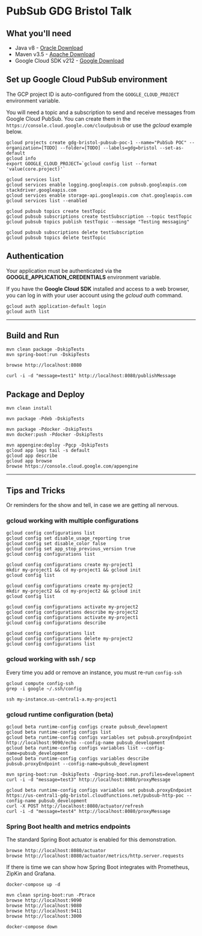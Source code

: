 # PubSub GDG Bristol Talk

## What you'll need

- Java v8 - [Oracle Download](http://www.oracle.com/technetwork/java/javase/downloads/jdk8-downloads-2133151.html)
- Maven v3.5 - [Apache Download](https://maven.apache.org/)
- Google Cloud SDK v212 - [Google Download](https://cloud.google.com/sdk/)

## Set up Google Cloud PubSub environment

The GCP project ID is auto-configured from the `GOOGLE_CLOUD_PROJECT` environment variable.

You will need a topic and a subscription to send and receive messages from Google Cloud PubSub. You can create them in the `https://console.cloud.google.com/cloudpubsub` or use the *gcloud*  example below.

```
gcloud projects create gdg-bristol-pubsub-poc-1 --name="PubSub POC" --organization=[TODO] --folder=[TODO] --labels=gdg=bristol --set-as-default
gcloud info
export GOOGLE_CLOUD_PROJECT=`gcloud config list --format 'value(core.project)'`

gcloud services list
gcloud services enable logging.googleapis.com pubsub.googleapis.com stackdriver.googleapis.com
gcloud services enable storage-api.googleapis.com chat.googleapis.com
gcloud services list --enabled

gcloud pubsub topics create testTopic
gcloud pubsub subscriptions create testSubscription --topic testTopic
gcloud pubsub topics publish testTopic --message "Testing messaging"

gcloud pubsub subscriptions delete testSubscription
gcloud pubsub topics delete testTopic
```

## Authentication

Your application must be authenticated via the **GOOGLE_APPLICATION_CREDENTIALS** environment variable.

If you have the **Google Cloud SDK** installed and access to a web browser, you can log in with your user account using the *gcloud auth* command.

```
gcloud auth application-default login
gcloud auth list
```

---

## Build and Run

```
mvn clean package -DskipTests
mvn spring-boot:run -DskipTests

browse http://localhost:8080

curl -i -d "message=test1" http://localhost:8080/publishMessage
```

## Package and Deploy

```
mvn clean install

mvn package -Pdeb -DskipTests

mvn package -Pdocker -DskipTests
mvn docker:push -Pdocker -DskipTests

mvn appengine:deploy -Pgcp -DskipTests
gcloud app logs tail -s default
gcloud app describe
gcloud app browse
browse https://console.cloud.google.com/appengine
```

---

## Tips and Tricks

Or reminders for the show and tell, in case we are getting all nervous.

### gcloud working with multiple configurations

```
gcloud config configurations list
gcloud config set disable_usage_reporting true
gcloud config set disable_color false
gcloud config set app_stop_previous_version true
gcloud config configurations list

gcloud config configurations create my-project1
mkdir my-project1 && cd my-project1 && gcloud init
gcloud config list

gcloud config configurations create my-project2
mkdir my-project2 && cd my-project2 && gcloud init
gcloud config list

gcloud config configurations activate my-project2
gcloud config configurations describe my-project2
gcloud config configurations activate my-project1
gcloud config configurations describe

gcloud config configurations list
gcloud config configurations delete my-project2
gcloud config configurations list
```

### gcloud working with ssh / scp

Every time you add or remove an instance, you must re-run `config-ssh`

```
gcloud compute config-ssh
grep -i google ~/.ssh/config

ssh my-instance.us-central1-a.my-project1
```

### gcloud runtime configuration (beta)

```
gcloud beta runtime-config configs create pubsub_development
gcloud beta runtime-config configs list
gcloud beta runtime-config configs variables set pubsub.proxyEndpoint http://localhost:9090/echo --config-name pubsub_development
gcloud beta runtime-config configs variables list --config-name=pubsub_development
gcloud beta runtime-config configs variables describe pubsub.proxyEndpoint --config-name=pubsub_development

mvn spring-boot:run -DskipTests -Dspring-boot.run.profiles=development
curl -i -d "message=test3" http://localhost:8080/proxyMessage

gcloud beta runtime-config configs variables set pubsub.proxyEndpoint https://us-central1-gdg-bristol.cloudfunctions.net/pubsub-http-poc --config-name pubsub_development
curl -X POST http://localhost:8080/actuator/refresh
curl -i -d "message=test4" http://localhost:8080/proxyMessage
```

### Spring Boot health and metrics endpoints

The standard Spring Boot actuator is enabled for this demonstration.

```
browse http://localhost:8080/actuator
browse http://localhost:8080/actuator/metrics/http.server.requests
```

If there is time we can show how Spring Boot integrates with Prometheus, ZipKin and Grafana.

```
docker-compose up -d

mvn clean spring-boot:run -Ptrace
browse http://localhost:9090
browse http://localhost:9080
browse http://localhost:9411
browse http://localhost:3000

docker-compose down
```
